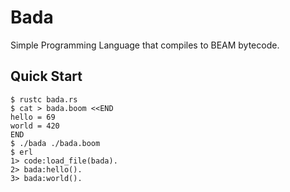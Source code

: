 # Bada

Simple Programming Language that compiles to BEAM bytecode.

## Quick Start

```console
$ rustc bada.rs
$ cat > bada.boom <<END
hello = 69
world = 420
END
$ ./bada ./bada.boom
$ erl
1> code:load_file(bada).
2> bada:hello().
3> bada:world().
```
